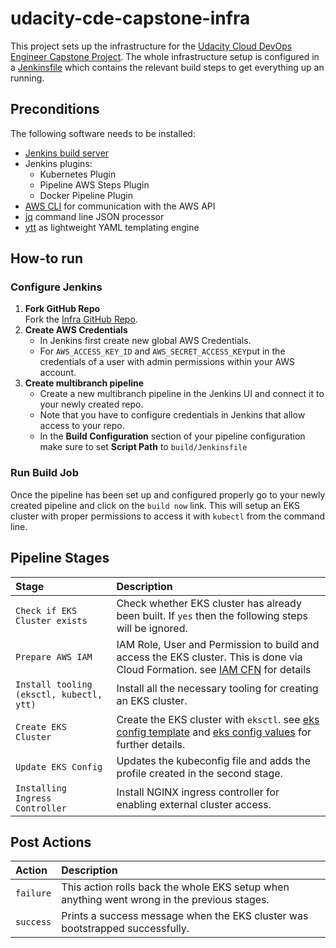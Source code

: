 # udacity-cde-capstone-infra
This project sets up the infrastructure for the [Udacity Cloud DevOps Engineer Capstone Project](https://www.udacity.com/course/cloud-dev-ops-nanodegree--nd9991).
The whole infrastructure setup is configured in a [Jenkinsfile](build/Jenkinsfile) which contains the relevant build steps to get everything up an running.

## Preconditions
The following software needs to be installed:
* [Jenkins build server](https://www.jenkins.io/)
* Jenkins plugins:
  * Kubernetes Plugin
  * Pipeline AWS Steps Plugin
  * Docker Pipeline Plugin
* [AWS CLI](https://docs.aws.amazon.com/cli/latest/userguide/install-cliv2-linux.html) for communication with the AWS API
* [jq](https://stedolan.github.io/jq/) command line JSON processor
* [ytt](https://get-ytt.io/) as lightweight YAML templating engine

## How-to run
### Configure Jenkins
1. **Fork GitHub Repo**  
   Fork the [Infra GitHub Repo](https://github.com/mithie/udacity-cde-capstone-infra.git).
2. **Create AWS Credentials**  
   * In Jenkins first create new global AWS Credentials. 
   * For `AWS_ACCESS_KEY_ID` and `AWS_SECRET_ACCESS_KEY`put in the credentials of a user with admin permissions within your AWS account.
3. **Create multibranch pipeline**  
   * Create a new multibranch pipeline in the Jenkins UI and connect it to your newly created repo. 
   * Note that you have to configure credentials in Jenkins that allow access to your repo.
   * In the **Build Configuration** section of your pipeline configuration make sure to set **Script Path** to `build/Jenkinsfile`

### Run Build Job
Once the pipeline has been set up and configured properly go to your newly created pipeline and click on the `build now` link. This will setup an EKS cluster with proper permissions
to access it with `kubectl` from the command line.

## Pipeline Stages

| Stage | Description |
|:---- |:----------- |
| `Check if EKS Cluster exists` | Check whether EKS cluster has already been built. If `yes` then the following steps will be ignored. |
| `Prepare AWS IAM` |  IAM Role, User and Permission to build and access the EKS cluster. This is done via Cloud Formation. see [IAM CFN](./config/iam/prepare-iam-cfn.yaml) for details |
| `Install tooling (eksctl, kubectl, ytt)` | Install all the necessary tooling for creating an EKS cluster. |
| `Create EKS Cluster` | Create the EKS cluster with `eksctl`. see [eks config template](./config/eks/cluster-template.yaml) and [eks config values](./config/eks/values.yaml) for further details.  |
| `Update EKS Config` | Updates the kubeconfig file and adds the profile created in the second stage. |
| `Installing Ingress Controller` | Install NGINX ingress controller for enabling external cluster access. |

## Post Actions
| Action | Description |
|:---- |:----------- |
| `failure` | This action rolls back the whole EKS setup when anything went wrong in the previous stages.  |
| `success` | Prints a success message when the EKS cluster was bootstrapped successfully. |
